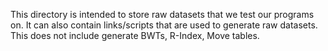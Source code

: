 This directory is intended to store raw datasets that we test our programs on.
It can also contain links/scripts that are used to generate raw datasets. This
does not include generate BWTs, R-Index, Move tables.

